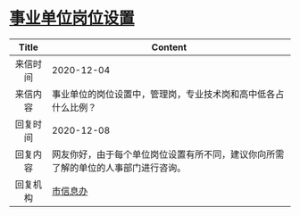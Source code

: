 # <a href="http://www.shangluo.gov.cn/zmhd/ldxxxx.jsp?urltype=leadermail.LeaderMailContentUrl&wbtreeid=1112&leadermailid=6675">事业单位岗位设置</a>
|Title|Content|
|:---:|---|
|来信时间|2020-12-04|
|来信内容|事业单位的岗位设置中，管理岗，专业技术岗和高中低各占什么比例？|
|回复时间|2020-12-08|
|回复内容|网友你好，由于每个单位岗位设置有所不同，建议你向所需了解的单位的人事部门进行咨询。|
|回复机构|<a href="../../categories/agencies/市信息办.md">市信息办</a>|
